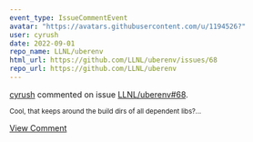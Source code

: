 ```yaml
---
event_type: IssueCommentEvent
avatar: "https://avatars.githubusercontent.com/u/1194526?"
user: cyrush
date: 2022-09-01
repo_name: LLNL/uberenv
html_url: https://github.com/LLNL/uberenv/issues/68
repo_url: https://github.com/LLNL/uberenv
---
```


<a href='https://github.com/cyrush' target='_blank'>cyrush</a> commented on issue <a href='https://github.com/LLNL/uberenv/issues/68' target='_blank'>LLNL/uberenv#68</a>.

<small>Cool, that keeps around the build dirs of all dependent libs?...</small>

<a href='https://github.com/LLNL/uberenv/issues/68' target='_blank'>View Comment</a>